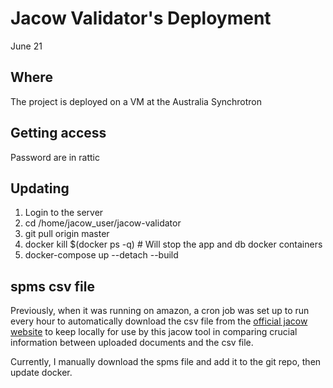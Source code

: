 # Jacow Validator's Deployment

June 21

## Where

The project is deployed on a VM at the Australia Synchrotron

## Getting access

Password are in rattic

## Updating

1. Login to the server
2. cd /home/jacow_user/jacow-validator
3. git pull origin master
4. docker kill $(docker ps -q)   # Will stop the app and db docker containers
5. docker-compose up --detach --build

## spms csv file

Previously, when it was running on amazon, a cron job was set up to run every hour to automatically download the csv file
from the [official jacow website](http://www.jacow.org/) to keep locally for
use by this jacow tool in comparing crucial information between uploaded
documents and the csv file.

Currently, I manually download the spms file and add it to the git repo, then update docker.

